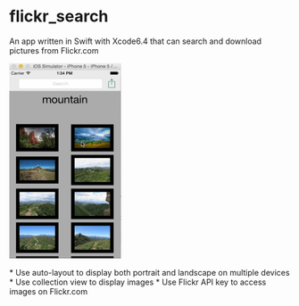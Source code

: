 # flickr_search
An app written in Swift with Xcode6.4 that can search and download pictures from Flickr.com
<p>
  <img src="https://github.com/shuuchen/flickr_search/blob/master/flickr_search.gif" height="350" width="200"  />
</p>
* Use auto-layout to display both portrait and landscape on multiple devices
* Use collection view to display images
* Use Flickr API key to access images on Flickr.com

